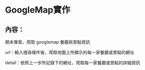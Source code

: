 # GoogleMap實作
## 內容：

期末專案，爬取 googlemap 餐廳與景點資訊

url：輸入搜尋條件後，爬取地圖上所顯示的每一家餐廳或景點的網址

detail：依照上一步所記錄下的網址，爬取每一家餐廳或景點的詳細資訊
